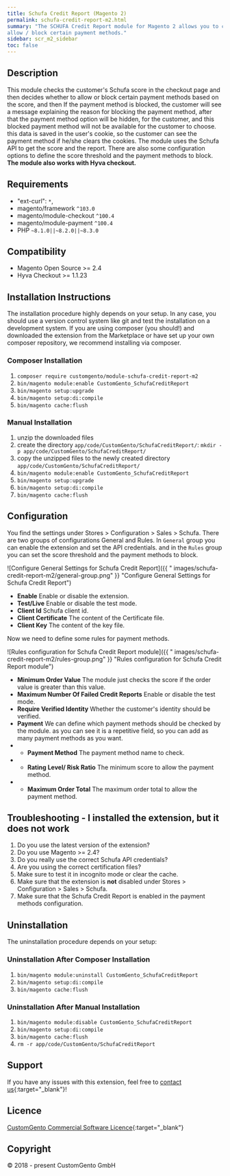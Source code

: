 ```yaml
---
title: Schufa Credit Report (Magento 2)
permalink: schufa-credit-report-m2.html
summary: "The SCHUFA Credit Report module for Magento 2 allows you to check the creditworthiness of your customers in order to
allow / block certain payment methods."
sidebar: scr_m2_sidebar
toc: false
---
```


## Description

This module checks the customer's Schufa score in the checkout page and then decides whether to allow or
block certain payment methods based on the score, and then If the payment method is blocked, the customer will see a message
explaining the reason for blocking the payment method, after that the payment method option will be hidden, for the customer, and this blocked payment method will not be available for the customer to choose.
this data is saved in the user's cookie, so the customer can see the payment method if he/she clears the cookies.
The module uses the Schufa API to get the score and the report. There are also some configuration options to define the
score threshold and the payment methods to block.
**The module also works with Hyva checkout.**

## Requirements

- "ext-curl": `*`,
- magento/framework `^103.0`
- magento/module-checkout `^100.4`
- magento/module-payment `^100.4`
- PHP `~8.1.0||~8.2.0||~8.3.0`

## Compatibility

- Magento Open Source >= 2.4
- Hyva Checkout >= 1.1.23

## Installation Instructions

The installation procedure highly depends on your setup. In any case, you should use a version control system like git
and test the installation on a development system.
If you are using composer (you should!) and downloaded the extension from the Marketplace or have set up your own
composer repository, we recommend installing via composer.

### Composer Installation

1. `composer require customgento/module-schufa-credit-report-m2`
2. `bin/magento module:enable CustomGento_SchufaCreditReport`
3. `bin/magento setup:upgrade`
4. `bin/magento setup:di:compile`
5. `bin/magento cache:flush`

### Manual Installation

1. unzip the downloaded files
2. create the directory `app/code/CustomGento/SchufaCreditReport/`:
   `mkdir -p app/code/CustomGento/SchufaCreditReport/`
3. copy the unzipped files to the newly created directory `app/code/CustomGento/SchufaCreditReport/`
4. `bin/magento module:enable CustomGento_SchufaCreditReport`
5. `bin/magento setup:upgrade`
6. `bin/magento setup:di:compile`
7. `bin/magento cache:flush`

## Configuration

You find the settings under Stores > Configuration > Sales > Schufa.
There are two groups of configurations General and Rules. In `General` group you can enable the extension and set the API credentials.
and in the `Rules` group you can set the score threshold and the payment methods to block.

![Configure General Settings for Schufa Credit Report]({{ "
images/schufa-credit-report-m2/general-group.png" }} "Configure General Settings for Schufa Credit Report")

- **Enable** Enable or disable the extension.
- **Test/Live** Enable or disable the test mode.
- **Client Id** Schufa client id.
- **Client Certificate** The content of the Certificate file.
- **Client Key** The content of the key file.

Now we need to define some rules for payment methods.

![Rules configuration for Schufa Credit Report module]({{ "
images/schufa-credit-report-m2/rules-group.png" }} "Rules configuration for Schufa Credit Report module")

- **Minimum Order Value** The module just checks the score if the order value is greater than this value.
- **Maximum Number Of Failed Credit Reports** Enable or disable the test mode.
- **Require Verified Identity** Whether the customer's identity should be verified.
- **Payment** We can define which payment methods should be checked by the module. as you can see it is a repetitive field, so you can add as many payment methods as you want.
- - **Payment Method** The payment method name to check.
- - **Rating Level/ Risk Ratio** The minimum score to allow the payment method.
- - **Maximum Order Total** The maximum order total to allow the payment method.

## Troubleshooting - I installed the extension, but it does not work

1. Do you use the latest version of the extension?
2. Do you use Magento >= 2.4?
3. Do you really use the correct Schufa API credentials?
4. Are you using the correct certification files?
5. Make sure to test it in incognito mode or clear the cache.
6. Make sure that the extension is **not** disabled under Stores > Configuration > Sales > Schufa.
7. Make sure that the Schufa Credit Report is enabled in the payment methods configuration.

## Uninstallation

The uninstallation procedure depends on your setup:

### Uninstallation After Composer Installation

1. `bin/magento module:uninstall CustomGento_SchufaCreditReport`
2. `bin/magento setup:di:compile`
3. `bin/magento cache:flush`

### Uninstallation After Manual Installation

1. `bin/magento module:disable CustomGento_SchufaCreditReport`
2. `bin/magento setup:di:compile`
3. `bin/magento cache:flush`
4. `rm -r app/code/CustomGento/SchufaCreditReport`

## Support

If you have any issues with this extension, feel free to [contact us](https://www.customgento.com/){:target="_blank"}!

## Licence

[CustomGento Commercial Software Licence](https://www.customgento.com/license){:target="_blank"}

## Copyright

&copy; 2018 - present CustomGento GmbH
